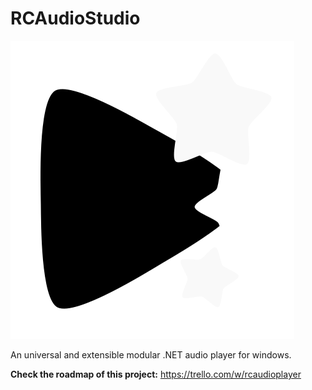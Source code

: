 # RCAudioStudio

![RCAudioStudio icon](/assets/icon.png)

An universal and extensible modular .NET audio player for windows.

**Check the roadmap of this project:** https://trello.com/w/rcaudioplayer

